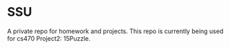 # SSU
A private repo for homework and projects.
This repo is currently being used for cs470
Project2: 15Puzzle.
